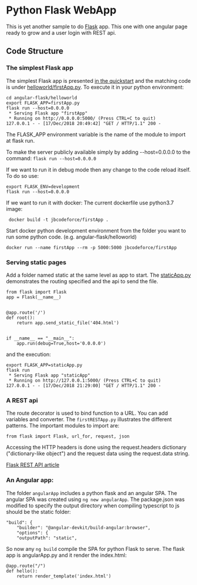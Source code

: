 # Python Flask WebApp

This is yet another sample to do [Flask](http://flask.pocoo.org/) app. This one with one angular page ready to grow and a user login with REST api.

## Code Structure

### The simplest Flask app

The simplest Flask app is presented [in the quickstart](http://flask.pocoo.org/docs/1.0/quickstart/) and the matching code is under [helloworld/firstApp.py](https://github.com/jbcodeforce/python-code/blob/master/angular-flask/helloworld/firstApp.py). To execute it in your python environment:

```
cd angular-flask/helloworld
export FLASK_APP=firstApp.py
flask run --host=0.0.0.0
 * Serving Flask app "firstApp"
 * Running on http://0.0.0.0:5000/ (Press CTRL+C to quit)
127.0.0.1 - - [17/Dec/2018 20:49:42] "GET / HTTP/1.1" 200 -
```
The FLASK_APP environment variable is the name of the module to import at flask run.

To make the server publicly available simply by adding --host=0.0.0.0 to the command: `flask run --host=0.0.0.0`

If we want to run it in debug mode then any change to the code reload itself. To do so use: 

```
export FLASK_ENV=development
flask run --host=0.0.0.0
```

If we want to run it with docker: The current dockerfile use python3.7 image:
```
 docker build -t jbcodeforce/firstApp .
```
Start docker python development environment from the folder you want to run some python code. (e.g. angular-flask/helloworld)
```
docker run --name firstApp --rm -p 5000:5000 jbcodeforce/firstApp
```


### Serving static pages

Add a folder named static at the same level as app to start. The [staticApp.py](https://github.com/jbcodeforce/python-code/blob/master/angular-flask/helloworld/staticApp.py) demonstrates the routing specified and the api to send the file.

```
from flask import Flask
app = Flask(__name__)


@app.route('/')
def root():
    return app.send_static_file('404.html')


if __name__ == "__main__":
    app.run(debug=True,host='0.0.0.0')
```

and the execution:

```
export FLASK_APP=staticApp.py
flask run
 * Serving Flask app "staticApp"
 * Running on http://127.0.0.1:5000/ (Press CTRL+C to quit)
127.0.0.1 - - [17/Dec/2018 21:29:00] "GET / HTTP/1.1" 200 -
```

### A REST api

The route decorator is used to bind function to a URL. You can add variables and converter. The `firstRESTApp.py` illustrates the different patterns. The important modules to import are:

```
from flask import Flask, url_for, request, json
```


Accessing the HTTP headers is done using the request.headers dictionary ("dictionary-like object") and the request data using the request.data string.

[Flask REST API article](https://blog.luisrei.com/articles/flaskrest.html)

### An Angular app:

The folder `angularApp` includes a python flask and an angular SPA. The angular SPA was created using `ng new angularApp`. The package.json was modified to specify the output directory when compiling typescript to js should be the static folder:

```
"build": {
    "builder": "@angular-devkit/build-angular:browser",
    "options": {
    "outputPath": "static",
```

So now any `ng build` compile the SPA for python Flask to serve. The flask app is angularApp.py and it render the index.html:

```
@app.route("/")
def hello():
    return render_template('index.html')
```
